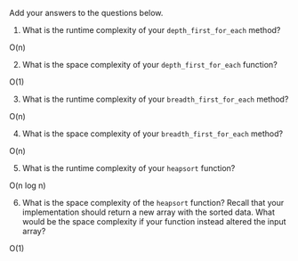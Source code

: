 Add your answers to the questions below.

1. What is the runtime complexity of your `depth_first_for_each` method?

  O(n)

2. What is the space complexity of your `depth_first_for_each` function?

  O(1)

3. What is the runtime complexity of your `breadth_first_for_each` 
method?

  O(n)

4. What is the space complexity of your `breadth_first_for_each` method?

  O(n)

5. What is the runtime complexity of your `heapsort` function?

  O(n log n)

6. What is the space complexity of the `heapsort` function? Recall that your implementation should return a new array with the sorted data. What would be the space complexity if your function instead altered the input array?

  O(1)